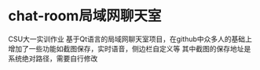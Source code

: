 # chat-room局域网聊天室
CSU大一实训作业
基于Qt语言的局域网聊天室项目，在github中众多人的基础上增加了一些功能如截图保存，实时语音，侧边栏自定义等
其中截图的保存地址是系统绝对路径，需要自行修改
